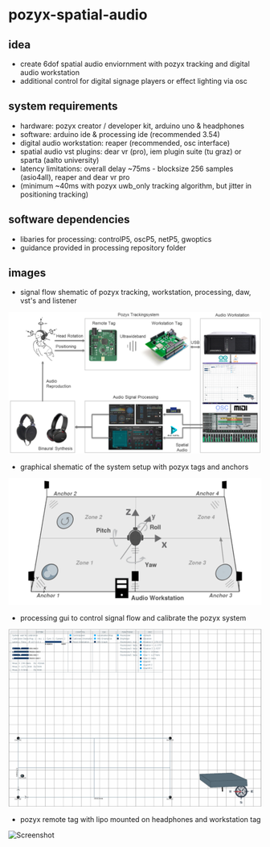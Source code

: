 # pozyx-spatial-audio

## idea

- create 6dof spatial audio enviornment with pozyx tracking and digital audio workstation
- additional control for digital signage players or effect lighting via osc

## system requirements

- hardware: pozyx creator / developer kit, arduino uno & headphones
- software: arduino ide & processing ide (recommended 3.54)
- digital audio workstation: reaper (recommended, osc interface)
- spatial audio vst plugins: dear vr (pro), iem plugin suite (tu graz) or sparta (aalto university)
- latency limitations: overall delay ~75ms - blocksize 256 samples (asio4all), reaper and dear vr pro
- (minimum ~40ms with pozyx uwb_only tracking algorithm, but jitter in positioning tracking)

## software dependencies

- libaries for processing: controlP5, oscP5, netP5, gwoptics
- guidance provided in processing repository folder

## images

- signal flow shematic of pozyx tracking, workstation, processing, daw, vst's and listener

![Screenshot](ressources/images/systemflow.png "system flow")

- graphical shematic of the system setup with pozyx tags and anchors

![Screenshot](ressources/images/systemsetup.png "system setup")

- processing gui to control signal flow and calibrate the pozyx system

![Screenshot](ressources/images/processing.png "processing gui")

- pozyx remote tag with lipo mounted on headphones and workstation tag 

![Screenshot](ressources/images/pozyx_tags.png "pozyx tags")


